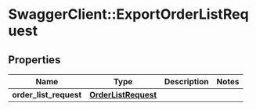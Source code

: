 # SwaggerClient::ExportOrderListRequest

## Properties
Name | Type | Description | Notes
------------ | ------------- | ------------- | -------------
**order_list_request** | [**OrderListRequest**](OrderListRequest.md) |  | 


